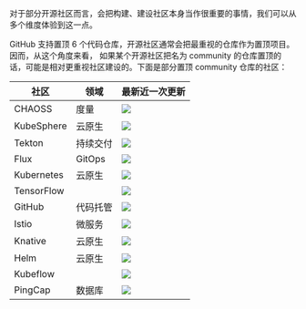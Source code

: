 对于部分开源社区而言，会把构建、建设社区本身当作很重要的事情，我们可以从多个维度体验到这一点。

GitHub 支持置顶 6 个代码仓库，开源社区通常会把最重视的仓库作为置顶项目。因而，从这个角度来看，
如果某个开源社区把名为 community 的仓库置顶的话，可能是相对更重视社区建设的。下面是部分置顶 community 仓库的社区：

| 社区 | 领域 | 最新近一次更新 |
|---|---|---|
| CHAOSS | 度量 |  ![](https://img.shields.io/github/last-commit/chaoss/community) |
| KubeSphere | 云原生 | ![](https://img.shields.io/github/last-commit/kubesphere/community) |
| Tekton | 持续交付 | ![](https://img.shields.io/github/last-commit/tektoncd/community) |
| Flux | GitOps | ![](https://img.shields.io/github/last-commit/fluxcd/community) |
| Kubernetes | 云原生 | ![](https://img.shields.io/github/last-commit/kubernetes/community) |
| TensorFlow |   | ![](https://img.shields.io/github/last-commit/tensorflow/community) |
| GitHub | 代码托管 | ![](https://img.shields.io/github/last-commit/community/community) |
| Istio | 微服务 | ![](https://img.shields.io/github/last-commit/istio/community) |
| Knative | 云原生 | ![](https://img.shields.io/github/last-commit/knative/community) |
| Helm | 云原生 | ![](https://img.shields.io/github/last-commit/helm/community) |
| Kubeflow |   | ![](https://img.shields.io/github/last-commit/kubeflow/community) |
| PingCap | 数据库 | ![](https://img.shields.io/github/last-commit/pingcap/community) |
